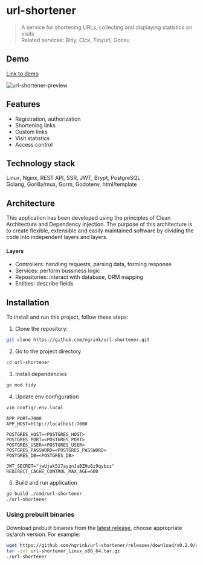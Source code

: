 # url-shortener

> A service for shortening URLs, collecting and displaying statistics on visits  
> Related services: Bitly, Clck, Tinyurl, Goosu
## Demo
[Link to demo](https://url-shortener.ngrink.ru)

![url-shortener-preview](https://github.com/ngrink/url-shortener/assets/47951318/d489b839-ba0f-4ede-95ed-12d769ebc7e2)

## Features
- Registration, authorization
- Shortening links
- Custom links
- Visit statistics
- Access control

## Technology stack
Linux, Nginx, REST API, SSR, JWT, Brypt, PostgreSQL  
Golang, Gorilla/mux, Gorm, Godotenv, html/template

## Architecture
This application has been developed using the principles of Clean Architecture and Dependency injection. The purpose of this architecture is to create flexible, extensible and easily maintained software by dividing the code into independent layers and layers.

#### Layers
- Controllers: handling requests, parsing data, forming response
- Services: perform bussiness logic
- Repositories: interact with database, ORM mapping
- Entities: describe fields

## Installation
To install and run this project, follow these steps:

1. Clone the repository:
```bash
git clone https://github.com/ngrink/url-shortener.git
```

2. Go to the project directory
```bash
cd url-shortener
```

3. Install dependencies
```bash
go mod tidy
```
4. Update env configuration
```bash
vim config/.env.local
```

```env
APP_PORT=7000
APP_HOST=http://localhost:7000

POSTGRES_HOST=<POSTGRES_HOST>
POSTGRES_PORT=<POSTGRES_PORT>
POSTGRES_USER=<POSTGRES_USER>
POSTGRES_PASSWORD=<POSTGRES_PASSWORD>
POSTGRES_DB=<POSTGRES_DB>

JWT_SECRET="jwUjak517ayqnJaBZHu8i9qybzz"
REDIRECT_CACHE_CONTROL_MAX_AGE=600
```

5. Build and run application
```bash
go build ./cmd/url-shortener
./url-shortener
```

### Using prebuilt binaries
Download prebuilt binaries from the [latest release](https://github.com/ngrink/url-shortener/releases/latest), choose appropriate os/arch version. For example:
```bash
wget https://github.com/ngrink/url-shortener/releases/download/v0.2.0/url-shortener_Linux_x86_64.tar.gz
tar -zxf url-shortener_Linux_x86_64.tar.gz
./url-shortener
```